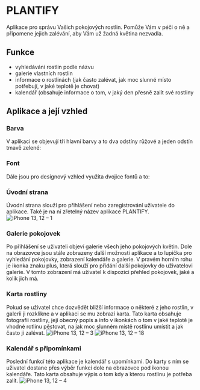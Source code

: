 # PLANTIFY
Aplikace pro správu Vašich pokojových rostlin. Pomůže Vám v péči o ně a připomene jejich zalévání, aby Vám už žadná květina nezvadla.
## Funkce
* vyhledávání rostlin podle názvu
* galerie vlastních rostlin
* informace o rostlinách (jak často zalévat, jak moc slunné místo potřebují, v jaké teplotě je chovat)
* kalendář (obsahuje informace o tom, v jaký den přesně zalít své rostliny
## Aplikace a její vzhled
### Barva
V aplikaci se objevují tři hlavní barvy a to dva odstíny růžové a jeden odstín tmavě zelené:
### Font
Dále jsou pro designový vzhled využita dvojice fontů a to: 
### Úvodní strana
Úvodní strana slouží pro přihlášení nebo zaregistrování uživatele do aplikace. Také je na ní zřetelný název aplikace PLANTIFY.
![iPhone 13, 12 – 1](https://user-images.githubusercontent.com/113033502/233087323-b79603f1-fdfb-4e04-8f21-d8c092074eae.jpg)
### Galerie pokojovek
Po přihlášení se uživateli objeví galerie všech jeho pokojových květin. Dole na obrazovce jsou stále zobrazeny další možnosti aplikace a to lupička pro vyhledání pokojovky, zobrazení kalendáře a galerie. V pravém horním rohu je ikonka znaku plus, která slouží pro přidání další pokojovky do uživatelovi galerie. V tomto zobrazení má uživatel k dispozici přehled pokojovek, jaké a kolik jich má.
### Karta rostliny
Pokud se uživatel chce dozvědět bližší informace o některé z jeho rostlin, v galerii ji rozklikne a v aplikaci se mu zobrazí karta. Tato karta obsahuje fotografii rostliny, její obecný popis a info v ikonkách o tom v jaké teplotě je vhodné rotlinu pěstovat, na jak moc slunném místě rostlinu umístit a jak často ji zalévat.
![iPhone 13, 12 – 3](https://user-images.githubusercontent.com/113033502/233090893-e08e204a-6061-4094-b3b9-4c1bb972d7d7.jpg) ![iPhone 13, 12 – 18](https://user-images.githubusercontent.com/113033502/233090952-5e138f24-4f37-4ec7-b41d-4a16a0c4fec0.jpg)
### Kalendář s připomínkami
Poslední funkcí této aplikace je kalendář s upomínkami. Do karty s ním se uživatel dostane přes výběr funkcí dole na obrazovce pod ikonou kalendáře. Tato karta obsahuje výpis o tom kdy a kterou rostlinu je potřeba zalít.
![iPhone 13, 12 – 4](https://user-images.githubusercontent.com/113033502/233093629-039e9e96-2a3f-4b12-bbea-83b6c80b9cd5.jpg)
